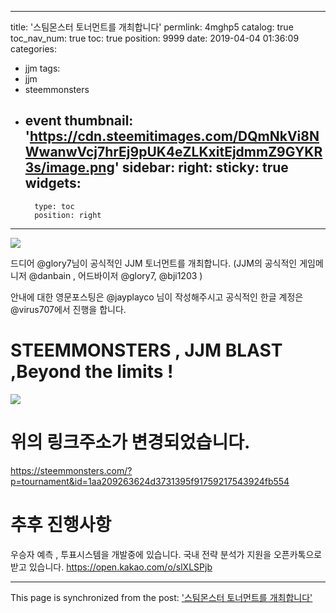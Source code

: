 
---
title: '스팀몬스터 토너먼트를 개최합니다'
permlink: 4mghp5
catalog: true
toc_nav_num: true
toc: true
position: 9999
date: 2019-04-04 01:36:09
categories:
- jjm
tags:
- jjm
- steemmonsters
- event
thumbnail: 'https://cdn.steemitimages.com/DQmNkVi8NWwanwVcj7hrEj9pUK4eZLKxitEjdmmZ9GYKR3s/image.png'
sidebar:
    right:
        sticky: true
widgets:
    -
        type: toc
        position: right
---


![](https://cdn.steemitimages.com/DQmNkVi8NWwanwVcj7hrEj9pUK4eZLKxitEjdmmZ9GYKR3s/image.png)


드디어 @glory7님이 공식적인 JJM 토너먼트를 개최합니다.
(JJM의 공식적인 게임메니저 @danbain , 어드바이저 @glory7, @bji1203 )

안내에 대한 영문포스팅은 @jayplayco 님이 작성해주시고 공식적인 한글 계정은 @virus707에서 진행을 합니다.

# STEEMMONSTERS , JJM BLAST ,Beyond the limits !

![](https://cdn.steemitimages.com/DQmZqsFVitya8EMv4aFUszxhWP8xM1DWXqfg35FFEuYSv19/image.png)


# 위의 링크주소가 변경되었습니다.
https://steemmonsters.com/?p=tournament&id=1aa209263624d3731395f91759217543924fb554



# 추후 진행사항

우승자 예측 , 투표시스템을 개발중에 있습니다.
국내 전략 분석가 지원을 오픈카톡으로 받고 있습니다.
https://open.kakao.com/o/slXLSPjb

- - -

This page is synchronized from the post: ['스팀몬스터 토너먼트를 개최합니다'](https://steemit.com/@virus707/4mghp5)
